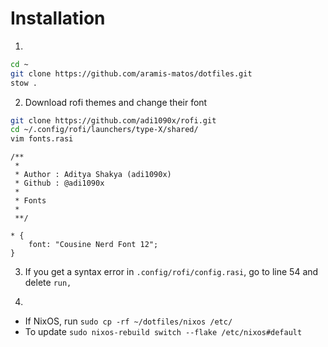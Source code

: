 # Installation

1. 
```bash
cd ~
git clone https://github.com/aramis-matos/dotfiles.git
stow .
```
2. Download rofi themes and change their font
```bash
git clone https://github.com/adi1090x/rofi.git
cd ~/.config/rofi/launchers/type-X/shared/
vim fonts.rasi
```

```
/**
 *
 * Author : Aditya Shakya (adi1090x)
 * Github : @adi1090x
 * 
 * Fonts
 *
 **/

* {
    font: "Cousine Nerd Font 12";
}
```
3. If you get a syntax error in `.config/rofi/config.rasi`, go to line 54 and delete `run,`

4. 
- If NixOS, run `sudo cp -rf ~/dotfiles/nixos /etc/`
- To update `sudo nixos-rebuild switch --flake /etc/nixos#default`

